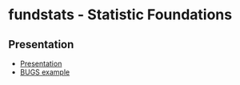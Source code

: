 # fundstats - Statistic Foundations

## Presentation

* [Presentation](https://philwebsurfer.github.io/fundstats/hier-normal.pdf)
* [BUGS example](https://philwebsurfer.github.io/fundstats/exposition.html)
